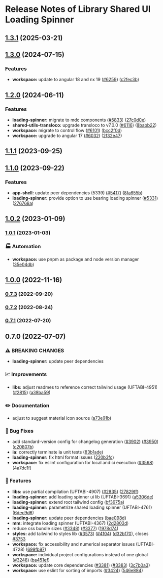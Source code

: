 # Release Notes of Library Shared UI Loading Spinner
## [1.3.1](https://github.com/Schaeffler-Group/frontend-schaeffler/compare/loading-spinner-v1.3.0...loading-spinner-v1.3.1) (2025-03-21)

## [1.3.0](https://github.com/Schaeffler-Group/frontend-schaeffler/compare/loading-spinner-v1.2.0...loading-spinner-v1.3.0) (2024-07-15)


### Features

* **workspace:** update to angular 18 and nx 19 ([#6259](https://github.com/Schaeffler-Group/frontend-schaeffler/issues/6259)) ([c2fec3b](https://github.com/Schaeffler-Group/frontend-schaeffler/commit/c2fec3befeaa072f87bfc4c195262d71c2b18ecf))

## [1.2.0](https://github.com/Schaeffler-Group/frontend-schaeffler/compare/loading-spinner-v1.1.1...loading-spinner-v1.2.0) (2024-06-11)


### Features

* **loading-spinner:** migrate to mdc components ([#5833](https://github.com/Schaeffler-Group/frontend-schaeffler/issues/5833)) ([27c0d0e](https://github.com/Schaeffler-Group/frontend-schaeffler/commit/27c0d0eca737a8768328a83024f292a9732624a4))
* **shared-utils-transloco:** upgrade transloco to v7.0.0 ([#6116](https://github.com/Schaeffler-Group/frontend-schaeffler/issues/6116)) ([8babb22](https://github.com/Schaeffler-Group/frontend-schaeffler/commit/8babb222d49c8ef69fd677d632ac6b87852f3caa))
* **workspace:** migrate to control flow ([#6101](https://github.com/Schaeffler-Group/frontend-schaeffler/issues/6101)) ([bcc2f0d](https://github.com/Schaeffler-Group/frontend-schaeffler/commit/bcc2f0de21ab75dcdceb320c21268074e0940dc9))
* **workspace:** upgrade to angular 17 ([#6032](https://github.com/Schaeffler-Group/frontend-schaeffler/issues/6032)) ([2f32e47](https://github.com/Schaeffler-Group/frontend-schaeffler/commit/2f32e478cb1b1c95ac48976332011c60ce28f4e4))

## [1.1.1](https://github.com/Schaeffler-Group/frontend-schaeffler/compare/loading-spinner-v1.1.0...loading-spinner-v1.1.1) (2023-09-25)

## [1.1.0](https://github.com/Schaeffler-Group/frontend-schaeffler/compare/loading-spinner-v1.0.2...loading-spinner-v1.1.0) (2023-09-22)


### Features

* **app-shell:** update peer dependencies (5339) ([#5417](https://github.com/Schaeffler-Group/frontend-schaeffler/issues/5417)) ([8fa655b](https://github.com/Schaeffler-Group/frontend-schaeffler/commit/8fa655b608a94cb6e20d54e73187f3efb7ec750e))
* **loading-spinner:** provide option to use bearing loading spinner ([#5331](https://github.com/Schaeffler-Group/frontend-schaeffler/issues/5331)) ([276768a](https://github.com/Schaeffler-Group/frontend-schaeffler/commit/276768a91a40b470844db7bd23e3b776597a6f5e))

## [1.0.2](https://github.com/Schaeffler-Group/frontend-schaeffler/compare/loading-spinner-v1.0.1...loading-spinner-v1.0.2) (2023-01-09)

### [1.0.1](https://github.com/Schaeffler-Group/frontend-schaeffler/compare/loading-spinner-v1.0.0...loading-spinner-v1.0.1) (2023-01-03)


### 🏭 Automation

* **workspace:** use pnpm as package and node version manager ([35e04db](https://github.com/Schaeffler-Group/frontend-schaeffler/commit/35e04dba206a3d579156300c68b2ede9206556ff))

## [1.0.0](https://github.com/Schaeffler-Group/frontend-schaeffler/compare/loading-spinner-v0.7.3...loading-spinner-v1.0.0) (2022-11-16)

### [0.7.3](https://github.com/Schaeffler-Group/frontend-schaeffler/compare/loading-spinner-v0.7.2...loading-spinner-v0.7.3) (2022-09-20)

### [0.7.2](https://github.com/Schaeffler-Group/frontend-schaeffler/compare/loading-spinner-v0.7.1...loading-spinner-v0.7.2) (2022-08-24)

### [0.7.1](https://github.com/Schaeffler-Group/frontend-schaeffler/compare/loading-spinner-v0.7.0...loading-spinner-v0.7.1) (2022-07-20)

## 0.7.0 (2022-07-07)


### ⚠ BREAKING CHANGES

* **loading-spinner:** update peer dependencies

### 📈 Improvements

* **libs:** adjust readmes to reference correct tailwind usage (UFTABI-4951) ([#2815](https://github.com/Schaeffler-Group/frontend-schaeffler/issues/2815)) ([a38ba59](https://github.com/Schaeffler-Group/frontend-schaeffler/commit/a38ba598e284863613dfb5e1114a4da6ec19199c))


### ✏️ Documentation

* adjust to suggest material icon source ([a73e91b](https://github.com/Schaeffler-Group/frontend-schaeffler/commit/a73e91b89002ba7f7768461b1fae6713cc88a30a))


### 🐛 Bug Fixes

* add standard-version config for changelog generation ([#3902](https://github.com/Schaeffler-Group/frontend-schaeffler/issues/3902)) ([#3950](https://github.com/Schaeffler-Group/frontend-schaeffler/issues/3950)) ([c20807b](https://github.com/Schaeffler-Group/frontend-schaeffler/commit/c20807bfbdace3a554876ba7f5b9f1be10453c72))
* **ia:** correctly terminate ia unit tests ([83b1ade](https://github.com/Schaeffler-Group/frontend-schaeffler/commit/83b1adefcde0f2958b0c4907521c1dd3f8b4d096))
* **loading-spinner:** fix html format issues ([220b3fc](https://github.com/Schaeffler-Group/frontend-schaeffler/commit/220b3fc4d17aebd8864be01dbdd324f3efce64ee))
* **workspace:** fix eslint configuration for local and ci execution ([#3598](https://github.com/Schaeffler-Group/frontend-schaeffler/issues/3598)) ([4a7dc1f](https://github.com/Schaeffler-Group/frontend-schaeffler/commit/4a7dc1fe79d94b6d8ddfa7cf2644e3bbc11a3e80))


### 🎸 Features

* **libs:** use partial compilation (UFTABI-4907) ([#2835](https://github.com/Schaeffler-Group/frontend-schaeffler/issues/2835)) ([27829ff](https://github.com/Schaeffler-Group/frontend-schaeffler/commit/27829ff96da6ccc3a4ee0b98bc6f766a8c4a5057))
* **loading-spinner:** add loading spinner ui lib (UFTABI-3691) ([a5306de](https://github.com/Schaeffler-Group/frontend-schaeffler/commit/a5306ded9570347792480d2aa26223b6111c46eb))
* **loading-spinner:** extend root tailwind config ([bf3975a](https://github.com/Schaeffler-Group/frontend-schaeffler/commit/bf3975ad747090b44f8079dcb8f5b5bce8c2ce16))
* **loading-spinner:** parametrize shared loading spinner (UFTABI-4761) ([6dec9d6](https://github.com/Schaeffler-Group/frontend-schaeffler/commit/6dec9d6cfda7396d1b606c0a67b3db11c6895fe3))
* **loading-spinner:** update peer dependencies ([bae098d](https://github.com/Schaeffler-Group/frontend-schaeffler/commit/bae098d7be541a9cc0bdccc44d0a4eaf989fb3a4))
* **mm:** integrate loading spinner (UFTABI-4367) ([2d2803d](https://github.com/Schaeffler-Group/frontend-schaeffler/commit/2d2803de1873e809a62c5d14987cf5c23a418b6a))
* reduce css bundle sizes ([#3348](https://github.com/Schaeffler-Group/frontend-schaeffler/issues/3348)) ([#3377](https://github.com/Schaeffler-Group/frontend-schaeffler/issues/3377)) ([1978d74](https://github.com/Schaeffler-Group/frontend-schaeffler/commit/1978d745d959d521f060f51e98ab85a2390612bf))
* **styles:** add tailwind to styles lib ([#3573](https://github.com/Schaeffler-Group/frontend-schaeffler/issues/3573)) ([#4104](https://github.com/Schaeffler-Group/frontend-schaeffler/issues/4104)) ([d32b170](https://github.com/Schaeffler-Group/frontend-schaeffler/commit/d32b170c13de73f90b3a792d9f50f29cede37898)), closes [#3753](https://github.com/Schaeffler-Group/frontend-schaeffler/issues/3753)
* **workspace:** fix accessibility and numerical separator issues (UFTABI-4728) ([699fb97](https://github.com/Schaeffler-Group/frontend-schaeffler/commit/699fb97a63a9069d847dfa489386da561028e5ea))
* **workspace:** individual project configurations instead of one global ([#3248](https://github.com/Schaeffler-Group/frontend-schaeffler/issues/3248)) ([ba451ef](https://github.com/Schaeffler-Group/frontend-schaeffler/commit/ba451ef87c9c9cff99440b9739c9ebf4069a16dc))
* **workspace:** update core dependencies ([#3381](https://github.com/Schaeffler-Group/frontend-schaeffler/issues/3381)) ([#3383](https://github.com/Schaeffler-Group/frontend-schaeffler/issues/3383)) ([3c7b0a3](https://github.com/Schaeffler-Group/frontend-schaeffler/commit/3c7b0a37be3104fc216c3ee6506d5f8ce2cadb21))
* **workspace:** use eslint for sorting of imports ([#3424](https://github.com/Schaeffler-Group/frontend-schaeffler/issues/3424)) ([546e884](https://github.com/Schaeffler-Group/frontend-schaeffler/commit/546e8845a9250580ccdc982e3f5c1d818f8678bd))
